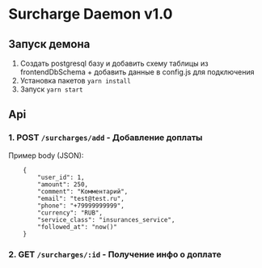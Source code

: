 # Surcharge Daemon v1.0

## Запуск демона
1.  Создать postgresql базу и добавить схему таблицы из frontendDbSchema + добавить данные в config.js для подключения
2. Установка пакетов
   `yarn install`
3. Запуск
   `yarn start`

## Api 
### 1. POST `/surcharges/add` - Добавление доплаты
Пример body (JSON):
```
    {
        "user_id": 1,
        "amount": 250,
        "comment": "Комментарий",
        "email": "test@test.ru",
        "phone": "+79999999999",
        "currency": "RUB",
        "service_class": "insurances_service",
        "followed_at": "now()"
    }
```
### 2. GET `/surcharges/:id` - Получение инфо о доплате
